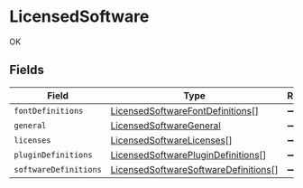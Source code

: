 # LicensedSoftware

OK


## Fields

| Field                                                                                               | Type                                                                                                | Required                                                                                            | Description                                                                                         |
| --------------------------------------------------------------------------------------------------- | --------------------------------------------------------------------------------------------------- | --------------------------------------------------------------------------------------------------- | --------------------------------------------------------------------------------------------------- |
| `fontDefinitions`                                                                                   | [LicensedSoftwareFontDefinitions](../../models/shared/licensedsoftwarefontdefinitions.md)[]         | :heavy_minus_sign:                                                                                  | N/A                                                                                                 |
| `general`                                                                                           | [LicensedSoftwareGeneral](../../models/shared/licensedsoftwaregeneral.md)                           | :heavy_minus_sign:                                                                                  | N/A                                                                                                 |
| `licenses`                                                                                          | [LicensedSoftwareLicenses](../../models/shared/licensedsoftwarelicenses.md)[]                       | :heavy_minus_sign:                                                                                  | N/A                                                                                                 |
| `pluginDefinitions`                                                                                 | [LicensedSoftwarePluginDefinitions](../../models/shared/licensedsoftwareplugindefinitions.md)[]     | :heavy_minus_sign:                                                                                  | N/A                                                                                                 |
| `softwareDefinitions`                                                                               | [LicensedSoftwareSoftwareDefinitions](../../models/shared/licensedsoftwaresoftwaredefinitions.md)[] | :heavy_minus_sign:                                                                                  | N/A                                                                                                 |